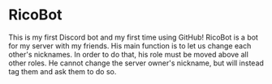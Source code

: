 # RicoBot

This is my first Discord bot and my first time using GitHub!
RicoBot is a bot for my server with my friends.
His main function is to let us change each other's nicknames.
In order to do that, his role must be moved above all other roles.
He cannot change the server owner's nickname, but will instead tag them
and ask them to do so.
